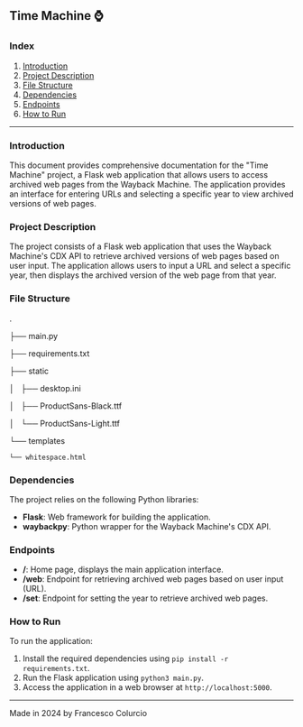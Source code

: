 ## Time Machine ⌚ 

### Index

1. [Introduction](#introduction)
2. [Project Description](#project-description)
3. [File Structure](#file-structure)
4. [Dependencies](#dependencies)
5. [Endpoints](#endpoints)
6. [How to Run](#how-to-run)

---

### Introduction

This document provides comprehensive documentation for the "Time Machine" project, a Flask web application that allows users to access archived web pages from the Wayback Machine. The application provides an interface for entering URLs and selecting a specific year to view archived versions of web pages.

### Project Description

The project consists of a Flask web application that uses the Wayback Machine's CDX API to retrieve archived versions of web pages based on user input. The application allows users to input a URL and select a specific year, then displays the archived version of the web page from that year.

### File Structure

.

├── main.py

├── requirements.txt

├── static

│   ├── desktop.ini

│   ├── ProductSans-Black.ttf

│   └── ProductSans-Light.ttf

└── templates

    └── whitespace.html

### Dependencies

The project relies on the following Python libraries:

- **Flask**: Web framework for building the application.
- **waybackpy**: Python wrapper for the Wayback Machine's CDX API.

### Endpoints

- **/**: Home page, displays the main application interface.
- **/web**: Endpoint for retrieving archived web pages based on user input (URL).
- **/set**: Endpoint for setting the year to retrieve archived web pages.

### How to Run

To run the application:

1. Install the required dependencies using `pip install -r requirements.txt`.
2. Run the Flask application using `python3 main.py`.
3. Access the application in a web browser at `http://localhost:5000`.

---
Made in 2024 by Francesco Colurcio
